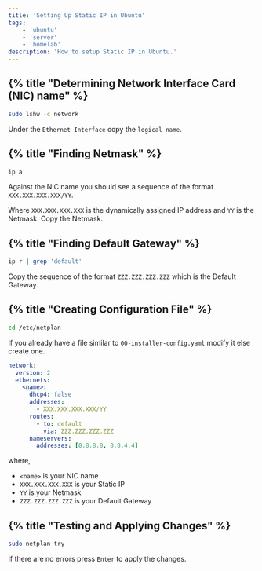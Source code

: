 ```yaml
---
title: 'Setting Up Static IP in Ubuntu'
tags:
    - 'ubuntu'
    - 'server'
    - 'homelab'
description: 'How to setup Static IP in Ubuntu.'
---
```


## {% title "Determining Network Interface Card (NIC) name" %}
```bash
sudo lshw -c network
```
Under the `Ethernet Interface` copy the `logical name`.

## {% title "Finding Netmask" %}
```bash
ip a
```
Against the NIC name you should see a sequence of the format `XXX.XXX.XXX.XXX/YY`.

Where `XXX.XXX.XXX.XXX` is the dynamically assigned IP address and `YY` is the Netmask. Copy the Netmask.

## {% title "Finding Default Gateway" %}
```bash
ip r | grep 'default'
```
Copy the sequence of the format `ZZZ.ZZZ.ZZZ.ZZZ` which is the Default Gateway.

## {% title "Creating Configuration File" %}
```bash
cd /etc/netplan
```
If you already have a file similar to `00-installer-config.yaml` modify it else create one.

```yaml
network:
  version: 2
  ethernets:
    <name>:
      dhcp4: false
      addresses:
        - XXX.XXX.XXX.XXX/YY
      routes:
        - to: default
          via: ZZZ.ZZZ.ZZZ.ZZZ
      nameservers:
        addresses: [8.8.8.8, 8.8.4.4]
```
where,
* `<name>` is your NIC name
* `XXX.XXX.XXX.XXX` is your Static IP 
* `YY` is your Netmask
* `ZZZ.ZZZ.ZZZ.ZZZ` is your Default Gateway

## {% title "Testing and Applying Changes" %}
```bash
sudo netplan try
```
If there are no errors press `Enter` to apply the changes.
